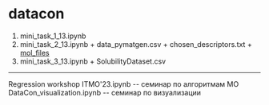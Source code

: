 # datacon
1. mini_task_1_13.ipynb
2. mini_task_2_13.ipynb + data_pymatgen.csv + chosen_descriptors.txt + [mol_files](https://drive.google.com/drive/folders/1o7kBgRPLXBg31DGFuVdLGGIxeEqpeQOl?usp=sharing)
3. mini_task_3_13.ipynb + SolubilityDataset.csv
---
Regression workshop ITMO'23.ipynb -- семинар по алгоритмам МО
DataCon_visualization.ipynb -- семинар по визуализации 
